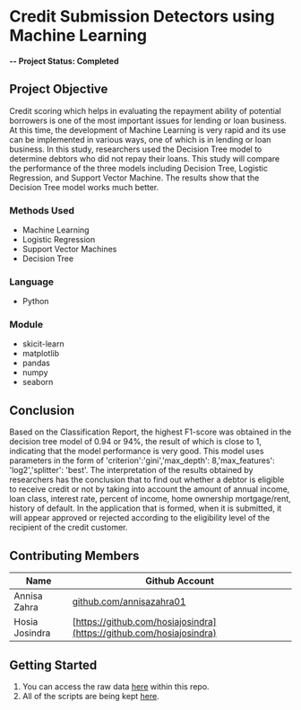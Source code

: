 # Credit Submission Detectors using Machine Learning

#### -- Project Status: Completed

## Project Objective
Credit scoring which helps in evaluating the repayment ability of potential borrowers is one of the most important issues for lending or loan business. At this time, the development of Machine Learning is very rapid and its use can be implemented in various ways, one of which is in lending or loan business. In this study, researchers used the Decision Tree model to determine debtors who did not repay their loans. This study will compare the performance of the three models including Decision Tree, Logistic Regression, and Support Vector Machine. The results show that the Decision Tree model works much better.

### Methods Used
* Machine Learning
* Logistic Regression
* Support Vector Machines
* Decision Tree

### Language
* Python

### Module
* skicit-learn
* matplotlib
* pandas
* numpy
* seaborn

## Conclusion
Based on the Classification Report, the highest F1-score was obtained in the decision tree model of 0.94 or 94%, the result of which is close to 1, indicating that the model performance is very good. This model uses parameters in the form of 'criterion':'gini','max_depth': 8,'max_features': 'log2','splitter': 'best'.
The interpretation of the results obtained by researchers has the conclusion that to find out whether a debtor is eligible to receive credit or not by taking into account the amount of annual income, loan class, interest rate, percent of income, home ownership
mortgage/rent, history of default. In the application that is formed, when it is submitted, it will appear approved or rejected according to the eligibility level of the recipient of the credit customer.

## Contributing Members
|Name     |  Github Account   | 
|---------|-----------------|
|Annisa Zahra | [github.com/annisazahra01](https://github.com/annisazahra01)    |
|Hosia Josindra |    [https://github.com/hosiajosindra](https://github.com/hosiajosindra)    |

## Getting Started
1. You can access the raw data [here](https://github.com/angelpatriciads/credit-cark-risk-classification/blob/main/credit_risk_dataset.csv) within this repo.
2. All of the scripts are being kept [here](https://github.com/angelpatriciads/credit-cark-risk-classification/blob/main/credit_risk_classification.ipynb).

